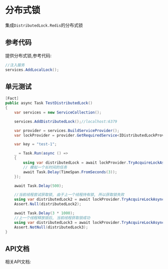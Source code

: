 ﻿分布式锁
=====================
集成`DistributedLock.Redis`的分布式锁

参考代码
---------------------
提供分布式锁,参考代码:
```csharp
//注入服务
services.AddLocalLock();
```
单元测试
---------------------
```csharp
[Fact]
public async Task TestDistributedLock()
{
    var services = new ServiceCollection();

    services.AddDistributedLock();//localhost:6379

    var provider = services.BuildServiceProvider();
    var lockProvider = provider.GetRequiredService<IDistributedLockProvider>();

    var key = "test-1";

    _ = Task.Run(async () =>
    {
        using var distributedLock = await lockProvider.TryAcquireLockAsync(key, TimeSpan.FromSeconds(10));
        // 模拟一个长时间的任务
        await Task.Delay(TimeSpan.FromSeconds(3));
    });

    await Task.Delay(500);

    //当前线程尝试获取锁, 由于上一个线程持有锁, 所以获取锁失败
    using var distributedLock2 = await lockProvider.TryAcquireLockAsync(key, TimeSpan.FromSeconds(1));
    Assert.Null(distributedLock2);

    await Task.Delay(3 * 1000);
    //上一个线程释放锁后, 当前线程获取锁成功
    using var distributedLock3 = await lockProvider.TryAcquireLockAsync(key, TimeSpan.FromSeconds(1));
    Assert.NotNull(distributedLock3);
}

```

API文档
---------------------

相关API文档:
